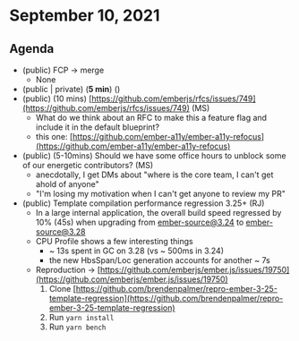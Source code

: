 # September 10, 2021

## Agenda

- (public) FCP → merge
    - None
- (public | private) (**5 min**) <agenda item> (<presenter initials>)
- (public) (10 mins) [https://github.com/emberjs/rfcs/issues/749](https://github.com/emberjs/rfcs/issues/749) (MS)
    - What do we think about an RFC to make this a feature flag and include it in the default blueprint?
    - this one: [https://github.com/ember-a11y/ember-a11y-refocus](https://github.com/ember-a11y/ember-a11y-refocus)
- (public) (5-10mins) Should we have some office hours to unblock some of our energetic contributors? (MS)
    - anecdotally, I get DMs about "where is the core team, I can't get ahold of anyone"
    - "I'm losing my motivation when I can't get anyone to review my PR"
- (public) Template compilation performance regression 3.25+ (RJ)
    - In a large internal application, the overall build speed regressed by 10% (45s) when upgrading from ember-source@3.24 to ember-source@3.28
    - CPU Profile shows a few interesting things
        - ~ 13s spent in GC on 3.28 (vs ~ 500ms in 3.24)
        - the new HbsSpan/Loc generation accounts for another ~ 7s
    - Reproduction → [https://github.com/emberjs/ember.js/issues/19750](https://github.com/emberjs/ember.js/issues/19750)
        1. Clone [https://github.com/brendenpalmer/repro-ember-3-25-template-regression](https://github.com/brendenpalmer/repro-ember-3-25-template-regression)
        2. Run `yarn install`
        3. Run `yarn bench`